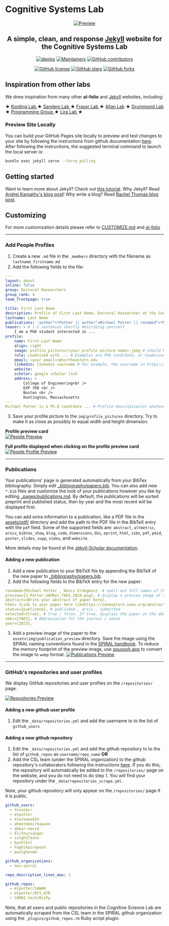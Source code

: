 # Cognitive Systems Lab

<div align="center">

[![Preview](readme_preview/CSLlogo.png)](https://cogsyslab.github.io/nu-csl/)

**A simple, clean, and response [Jekyll](https://jekyllrb.com/) website for the Cognitive Systems Lab**
---

[![deploy](https://github.com/alshedivat/al-folio/actions/workflows/deploy.yml/badge.svg)](https://github.com/alshedivat/al-folio/actions/workflows/deploy.yml)
[![Maintainers](https://img.shields.io/badge/maintainers-2-success.svg)](#maintainers)
[![GitHub contributors](https://img.shields.io/github/contributors/alshedivat/al-folio.svg)](https://github.com/alshedivat/al-folio/graphs/contributors/)

[![GitHub license](https://img.shields.io/github/license/alshedivat/al-folio?color=blue)](https://github.com/alshedivat/al-folio/blob/main/LICENSE)
[![GitHub stars](https://img.shields.io/github/stars/CogSysLab/nu-csl)](https://github.com/CogSysLab/nu-csl)
[![GitHub forks](https://img.shields.io/github/forks/CogSysLab/nu-csl)](https://github.com/CogSysLab/nu-csl)

</div>

## Inspiration from other labs

We drew inspiration from many other **al-folio** and [Jekyll](https://jekyllrb.com/) websites, including:

★ <a href="https://kordinglab.com/" target="_blank"> Kording Lab </a> 
★ <a href="https://sanderslab.github.io/" target="_blank"> Sanders Lab </a>
★ <a href="https://fraserlab.com/news/" target="_blank"> Fraser Lab </a>
★ <a href="https://www.allanlab.org/aboutwebsite.html" target="_blank"> Allan Lab</a>
★ <a href="https://drummondlab.org/" target="_blank"> Drummond Lab </a>
★ <a href="https://programming-group.com/" target="_blank"> Programming Group </a>
★ <a href="https://liralab.usc.edu/" target="_blank"> Lira Lab </a>
★

### Preview Site Locally

You can build your GitHub Pages site locally to preview and test changes to your site by following the instructions from github documentation [here](https://docs.github.com/en/pages/setting-up-a-github-pages-site-with-jekyll/testing-your-github-pages-site-locally-with-jekyll).
After following the instructions, the suggested terminal command to launch the local server is:

```bash
bundle exec jekyll serve --force_polling
```

## Getting started

Want to learn more about Jekyll? Check out [this tutorial](https://www.taniarascia.com/make-a-static-website-with-jekyll/). Why Jekyll? Read [Andrej Karpathy's blog post](https://karpathy.github.io/2014/07/01/switching-to-jekyll/)! Why write a blog? Read [Rachel Thomas blog post](https://medium.com/@racheltho/why-you-yes-you-should-blog-7d2544ac1045).


## Customizing

For more customization details please refer to [CUSTOMIZE.md](CUSTOMIZE.md) and [al-folio](https://github.com/alshedivat/al-folio)

---

### Add People Profiles
1. Create a new `.md` file in the `_members` directory with the filename as `lastname_firstname.md`
2. Add the following fields to the file:
```yaml
---
layout: about
inline: false
group: Doctoral Researchers
group_rank: 4
team_frontpage: true

title: First Last Name
description: Profile of First Last Name, Doctoral Researcher at the Cognitive Systems Lab
lastname: Last Name
publications: 'author^=*Potter || author^=Michael Potter || renamed^=*Michael Potter' # (these are query filters to link your publications!)
teaser: > # 1-2 sentences shortly describing yourself
    I am a PhD student interested in ...
profile:
    name: First Last Name
    align: right
    image: profile_pictures/<your profile picture name>.jpeg # should be lastname_firstname.jpeg
    role: coadvised with ... # Examples are PhD Candidate, or Coadvised by so and so
    email: <your email>>@northeastern.edu
    linkedin: linkedin username # For example, the username in https://www.linkedin.com/in/username
    website: 
    scholar: google scholar link
    address: >
        College of Engineering<br />
        EXP 760 <br />
        Boston <br />
        Huntington, Massachusetts
---
Michael Potter is a Ph.D candidate ... # Profile description(or whatever markdown / html you want to add)
```
3. Save your profile picture to the `img\profile_pictures` directory. Try to make it as close as possibly to equal width and height dimension.

**Profile preview card**  
[![People Preview](readme_preview/people_card.png)](https://cogsyslab.github.io/nu-csl/people)

**Full profile displayed when clicking on the profile preview card**  
[![People Profile Preview](readme_preview/people_profile.png)](https://cogsyslab.github.io/nu-csl/people)

---

### Publications

Your publications' page is generated automatically from your BibTex bibliography. Simply edit [\_bibliography/papers.bib](_bibliography/papers.bib). You can also add new `*.bib` files and customize the look of your publications however you like by editing [\_pages/publications.md](_pages/publications.md). By default, the publications will be sorted preprint and published status, then by year and the most recent will be displayed first. 

You can add extra information to a publication, like a PDF file in the [assets/pdf/](assets/pdf/) directory and add the path to the PDF file in the BibTeX entry with the `pdf` field. Some of the supported fields are: `abstract`, `altmetric`, `arxiv`, `bibtex_show`, `blog`, `code`, `dimensions`, `doi`, `eprint`, `html`, `isbn`, `pdf`, `pmid`, `poster`, `slides`, `supp`, `video`, and `website`.

More details may be found at the [Jekyll-Scholar documentation](https://github.com/inukshuk/jekyll-scholar).

#### Adding a new publication

1. Add a new publication to your BibTeX file by appending the BibTeX of the new paper to [\_bibliography/papers.bib](_bibliography/papers.bib).
2. Add the following fields to the BibTeX entry for the new paper:
```yaml
renamed={Michael Potter , Deniz Erdogmus}, # spell out full names of the authors to easily link the paper to user profiles
preview={J_Potter_UAVRec_TAES_2024.png}, # display a preview image of the paper
abstract={Write your abstract of paper here},
html= {Link to your paper here likehttps://ieeexplore.ieee.org/abstract/document/10638802},
status={published}, # published , arxiv , submitted
selected={true}, # true / false. If true, displays the paper on the about page of the website AND the publications page
abbr={TAES}, # Abbreviation for the journal / venue
year={2023},
```
3. Add a preview image of the paper to the `assets\img\publication_preview` directory. 
Save the image using the SPIRAL naming conventions found in the [SPIRAL handbook](https://github.com/neu-spiral/SPIRAL-Handbook/wiki/writing-papers#package-naming-conventions).
To reduce the memory footprint of the preview image, use [squoosh.app](https://squoosh.app/) to convert the image to `webp` format.
[![Publications Preview](readme_preview/publications.png)](https://cogsyslab.github.io/nu-csl/publications/)


---

### GitHub's repositories and user profiles

We display GitHub repositories and user profiles on the `/repositories/` page.

[![Repositories Preview](readme_preview/repositories.png)](https://cogsyslab.github.io/nu-csl/repositories/)

#### Adding a new github user profile
1. Edit the `_data/repositories.yml` and add the username to to the list of `github_users` 

#### Adding a new github repository
1. Edit the `_data/repositories.yml` and add the github repository to to the list of `github_repos` as `username/repo_name`
**OR**
2. Add the CSL team (under the SPIRAL organization) to the github repository's collaborators following the instructions [here](https://docs.github.com/en/repositories/managing-your-repositorys-settings-and-features/managing-repository-settings/managing-teams-and-people-with-access-to-your-repository). 
If you do this, the repository will automatically be added to the `/repositories/` page on the website, and you do not need to do step 1. You will find your repository under the `_data/repositories_scrape.yml`.

Note, your github repository will only appear on the `/repositories/` page if it is public.

```yaml
github_users:
  - Yunusbcr
  - mlpotter
  - klockwood19
  - ahmetdemirkayaee
  - akbar-navid
  - Elifnursunger
  - singh17ashu
  - byzklknl
  - Faghihpirayesh
  - paulghanem

github_organizations:
  - neu-spiral

repo_description_lines_max: 2

github_repos:
  - mlpotter/SAWAR
  - mlpotter/RCS_ATR
  - CAMBI-tech/BciPy
```

Note, that all users and public repositories in the Cognitive Science Lab are automatically scraped from the CSL team in the SPIRAL github organization using the `_plugins/github_repos.rb` Ruby script plugin.
